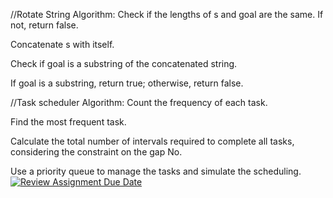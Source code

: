 //Rotate String
Algorithm:
Check if the lengths of s and goal are the same. If not, return false.

Concatenate s with itself.

Check if goal is a substring of the concatenated string.

If goal is a substring, return true; otherwise, return false.


//Task scheduler
Algorithm:
Count the frequency of each task.

Find the most frequent task.

Calculate the total number of intervals required to complete all tasks, considering the constraint on the gap No.

Use a priority queue to manage the tasks and simulate the scheduling.
[![Review Assignment Due Date](https://classroom.github.com/assets/deadline-readme-button-22041afd0340ce965d47ae6ef1cefeee28c7c493a6346c4f15d667ab976d596c.svg)](https://classroom.github.com/a/CkLXocZO)
